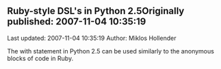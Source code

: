 ## Ruby-style DSL's in Python 2.5Originally published: 2007-11-04 10:35:19 
Last updated: 2007-11-04 10:35:19 
Author: Miklos Hollender 
 
The with statement in Python 2.5 can be used similarly to the anonymous blocks of code in Ruby.